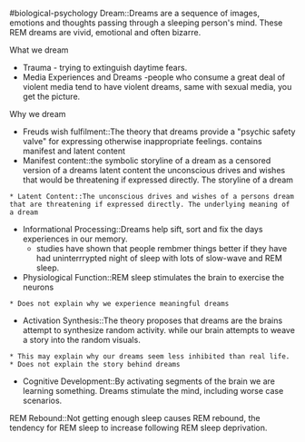 #biological-psychology 
Dream::Dreams are a sequence of images, emotions and thoughts passing through a sleeping person's mind. These REM dreams are vivid, emotional and often bizarre.
<!--SR:!2023-12-20,3,250-->

What we dream
* Trauma - trying to extinguish daytime fears. 
* Media Experiences and Dreams -people who consume a great deal of violent media tend to have violent dreams, same with sexual media, you get the picture. 

Why we dream
* Freuds wish fulfilment::The theory that dreams provide a "psychic safety valve" for expressing otherwise inappropriate feelings. contains manifest and latent content
* Manifest content::the symbolic storyline of a dream as a censored version of a dreams latent content the unconscious drives and wishes that would be threatening if expressed directly. The storyline of a dream
<!--SR:!2023-12-21,3,250-->
	* Latent Content::The unconscious drives and wishes of a persons dream that are threatening if expressed directly. The underlying meaning of a dream
* Informational Processing::Dreams help sift, sort and fix the days experiences in our memory.
	* studies have shown that people rembmer things better if they have had uninterrrypted night of sleep with lots of slow-wave and REM sleep.
* Physiological Function::REM sleep stimulates the brain to exercise the neurons
<!--SR:!2023-12-21,3,250-->
	* Does not explain why we experience meaningful dreams
* Activation Synthesis::The theory proposes that dreams are the brains attempt to synthesize random activity.  while our brain attempts to weave a story into the random visuals.
<!--SR:!2023-12-19,1,230-->
	* This may explain why our dreams seem less inhibited than real life. 
	* Does not explain the story behind dreams
* Cognitive Development::By activating segments of the brain we are learning something. Dreams stimulate the mind, including worse case scenarios. 

REM Rebound::Not getting enough sleep causes REM rebound, the tendency for REM sleep to increase following REM sleep deprivation.
<!--SR:!2023-12-21,3,250-->